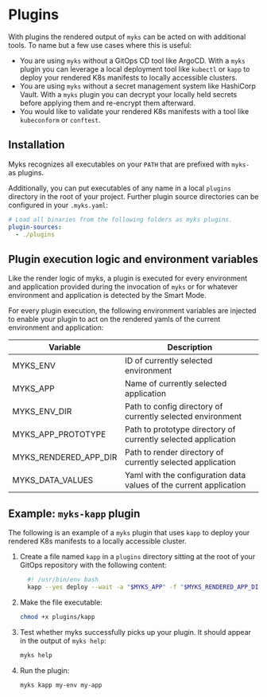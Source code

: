 # Plugins

With plugins the rendered output of `myks` can be acted on with additional
tools. To name but a few use cases where this is useful:

- You are using `myks` without a GitOps CD tool like ArgoCD. With a `myks`
  plugin you can leverage a local deployment tool like `kubectl` or `kapp` to
  deploy your rendered K8s manifests to locally accessible clusters.
- You are using `myks` without a secret management system like HashiCorp Vault.
  With a `myks` plugin you can decrypt your locally held secrets before applying
  them and re-encrypt them afterward.
- You would like to validate your rendered K8s manifests with a tool like
  `kubeconform` or `conftest`.

## Installation

Myks recognizes all executables on your `PATH` that are prefixed with `myks-` as
plugins.

Additionally, you can put executables of any name in a local `plugins` directory
in the root of your project. Further plugin source directories can be configured
in your `.myks.yaml`:

```yaml
# Load all binaries from the following folders as myks plugins.
plugin-sources:
  - ./plugins
```

## Plugin execution logic and environment variables

Like the render logic of myks, a plugin is executed for every
environment and application provided during the invocation of `myks` or for
whatever environment and application is detected by the Smart Mode.

For every plugin execution, the following environment variables are injected to
enable your plugin to act on the rendered yamls of the current environment and
application:

| Variable              | Description                                                        |
| --------------------- | ------------------------------------------------------------------ |
| MYKS_ENV              | ID of currently selected environment                               |
| MYKS_APP              | Name of currently selected application                             |
| MYKS_ENV_DIR          | Path to config directory of currently selected environment         |
| MYKS_APP_PROTOTYPE    | Path to prototype directory of currently selected application      |
| MYKS_RENDERED_APP_DIR | Path to render directory of currently selected application         |
| MYKS_DATA_VALUES      | Yaml with the configuration data values of the current application |

## Example: `myks-kapp` plugin

The following is an example of a `myks` plugin that uses `kapp` to deploy your
rendered K8s manifests to a locally accessible cluster.

1. Create a file named `kapp` in a `plugins` directory sitting at the root of
   your GitOps repository with the following content:

   ```bash
     #! /usr/bin/env bash
     kapp --yes deploy --wait -a "$MYKS_APP" -f "$MYKS_RENDERED_APP_DIR"
   ```

1. Make the file executable:

   ```bash
   chmod +x plugins/kapp
   ```

1. Test whether myks successfully picks up your plugin. It should appear in the
   output of `myks help`:

   ```bash
   myks help
   ```

1. Run the plugin:

   ```bash
   myks kapp my-env my-app
   ```

